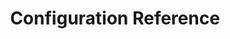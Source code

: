 ---
title: "Configuration Reference"
metaTitle: "Install "
metaDescription: "Learn how to install Palette VerteX on VMware vSphere."
icon: ""
hideToC: false
fullWidth: false
---